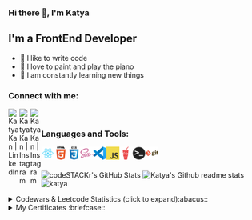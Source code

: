 ### Hi there 👋, I'm Katya

## I'm a FrontEnd Developer

- 💪 I like to write code
- 🎉 I love to paint and play the piano
- 🥅 I am constantly learning new things

### Connect with me:


[<img align="left" alt="KatyaKan | LinkedIn" width="22px" src="https://cdn.jsdelivr.net/npm/simple-icons@v3/icons/linkedin.svg" />][linkedin]
[<img align="left" alt="KatyaKan | Instagram" width="22px" src="https://cdn.jsdelivr.net/npm/simple-icons@v3/icons/instagram.svg" />][instagram]
[<img align="left" alt="KatyaKan | Instagram" width="22px" src="https://cdn.jsdelivr.net/npm/simple-icons@v3/icons/telegram.svg" />][telegram]
<br />

### Languages and Tools:

<img align="left" alt="React" width="26px" src="https://raw.githubusercontent.com/github/explore/80688e429a7d4ef2fca1e82350fe8e3517d3494d/topics/react/react.png" />
<img align="left" alt="HTML5" width="26px" src="https://raw.githubusercontent.com/github/explore/80688e429a7d4ef2fca1e82350fe8e3517d3494d/topics/html/html.png" />
<img align="left" alt="CSS3" width="26px" src="https://raw.githubusercontent.com/github/explore/80688e429a7d4ef2fca1e82350fe8e3517d3494d/topics/css/css.png" />
<img align="left" alt="Sass" width="26px" src="https://raw.githubusercontent.com/github/explore/80688e429a7d4ef2fca1e82350fe8e3517d3494d/topics/sass/sass.png" />
<img align="left" alt="Visual Studio Code" width="26px" src="https://raw.githubusercontent.com/github/explore/80688e429a7d4ef2fca1e82350fe8e3517d3494d/topics/visual-studio-code/visual-studio-code.png" />
<img align="left" alt="JavaScript" width="26px" src="https://raw.githubusercontent.com/github/explore/80688e429a7d4ef2fca1e82350fe8e3517d3494d/topics/javascript/javascript.png" />
<img align="left" alt="Visual Studio Code" width="26px" src="https://raw.githubusercontent.com/github/explore/80688e429a7d4ef2fca1e82350fe8e3517d3494d/topics/gulp/gulp.png" />
<img align="left" alt="Visual Studio Code" width="26px" src="https://raw.githubusercontent.com/github/explore/80688e429a7d4ef2fca1e82350fe8e3517d3494d/topics/terminal/terminal.png" />
<img align="left" alt="Visual Studio Code" width="26px" src="https://raw.githubusercontent.com/github/explore/80688e429a7d4ef2fca1e82350fe8e3517d3494d/topics/git/git.png" />
<br />
<br />



 <img  height="120em"  alt="codeSTACKr's GitHub Stats" src="https://github-readme-stats.vercel.app/api/top-langs/?username=katyakan&theme=jolly&langs_count=8&layout=compact" />  <img height="120em" src="https://github-readme-stats.vercel.app/api?username=katyakan&theme=jolly&show_icons=true" alt="Katya's Github readme stats"> <img height="120em" src="http://github-readme-streak-stats.herokuapp.com?user=katyakan&&theme=jolly&show_icons=true" alt="katya"/>


<details>
  <summary>Codewars & Leetcode Statistics (click to expand):abacus::</summary>
   <br>
    
![leetcode](https://badges.peiyuan.ch/leetcode/Katya_kan/solved?difficulty=all) ![codewars](https://www.codewars.com/users/rsschool_eb945d8bcfc74012/badges/micro)
  
</details>
<details>
  <summary>My Certificates :briefcase::</summary>
   <br>
    
[<img height="120em" width="180em" src="https://user-images.githubusercontent.com/106536102/229682741-115f5a95-c135-4889-88d1-f7a115d64399.png"/>][codeacademy]
[<img height="120em" width="180em" src="https://user-images.githubusercontent.com/106536102/229683214-738f99fb-3d73-4de2-8e80-d9bf8233c646.png"/>][freecodecamp-js]
 [<img height="120em" width="180em" src="https://user-images.githubusercontent.com/106536102/233000657-e9c1fe8a-731a-4c1c-9535-8c7ca5f9471c.png"/>][freecodecamp-css]
  
 

</details>


[linkedin]: https://www.linkedin.com/in/ekaterina-kan/
[instagram]: https://www.instagram.com/katyakan_/
[telegram]: https://t.me/kankatya/
[codeacademy]: https://www.codecademy.com/profiles/Ekaterina_Kan/certificates/705dcb15de0da4dd9d9fc4f3274b430e/
[freecodecamp-js]: https://www.freecodecamp.org/certification/kitmad/javascript-algorithms-and-data-structures/
[freecodecamp-css]: https://www.freecodecamp.org/certification/kitmad/responsive-web-design/
